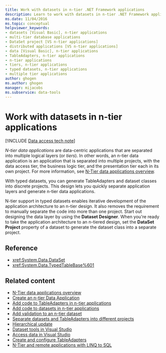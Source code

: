 ```yaml
---
title: Work with datasets in n-tier .NET Framework applications
description: Learn to work with datasets in n-tier .NET Framework applications in Visual Studio. N-tier data applications are data-centric apps that are separated into multiple logical layers (or tiers).
ms.date: 11/04/2016
ms.topic: conceptual
helpviewer_keywords:
- datasets [Visual Basic], n-tier applications
- multi-tier database applications
- DataSet project [VS n-tier applications]
- distributed applications [VS n-tier applications]
- data [Visual Basic], n-tier applications
- TableAdapters, n-tier applications
- n-tier applications
- tiers, n-tier applications
- typed datasets, n-tier applications
- multiple tier applications
author: ghogen
ms.author: ghogen
manager: mijacobs
ms.subservice: data-tools
---
```


# Work with datasets in n-tier applications

[!INCLUDE [Data access tech note](./includes/data-technology-note.md)]

*N-tier data applications* are data-centric applications that are separated into multiple logical layers (or *tiers*). In other words, an n-tier data application is an application that is separated into multiple projects, with the data access tier, the business logic tier, and the presentation tier each in its own project. For more information, see [N-Tier data applications overview](../data-tools/n-tier-data-applications-overview.md).

With typed datasets, you can generate TableAdapters and dataset classes into discrete projects. This design lets you quickly separate application layers and generate n-tier data applications.

N-tier support in typed datasets enables iterative development of the application architecture to an n-tier design. It also removes the requirement to manually separate the code into more than one project. Start out designing the data layer by using the **Dataset Designer**. When you're ready to take the application architecture to an n-tiered design, set the **DataSet Project** property of a dataset to generate the dataset class into a separate project.

## Reference

- <xref:System.Data.DataSet>
- <xref:System.Data.TypedTableBase%601>

## Related content

- [N-Tier data applications overview](../data-tools/n-tier-data-applications-overview.md)
- [Create an n-tier Data Application](../data-tools/walkthrough-creating-an-n-tier-data-application.md)
- [Add code to TableAdapters in n-tier applications](/previous-versions/visualstudio/visual-studio-2017/data-tools/add-code-to-tableadapters-in-n-tier-applications)
- [Add code to datasets in n-tier applications](/previous-versions/visualstudio/visual-studio-2017/data-tools/add-code-to-datasets-in-n-tier-applications)
- [Add validation to an n-tier dataset](/previous-versions/visualstudio/visual-studio-2017/data-tools/add-validation-to-an-n-tier-dataset)
- [Separate datasets and TableAdapters into different projects](/previous-versions/visualstudio/visual-studio-2017/data-tools/separate-datasets-and-tableadapters-into-different-projects)
- [Hierarchical update](../data-tools/hierarchical-update.md)
- [Dataset tools in Visual Studio](../data-tools/dataset-tools-in-visual-studio.md)
- [Access data in Visual Studio](../data-tools/accessing-data-in-visual-studio.md)
- [Create and configure TableAdapters](../data-tools/create-and-configure-tableadapters.md)
- [N-Tier and remote applications with LINQ to SQL](/dotnet/framework/data/adonet/sql/linq/n-tier-and-remote-applications-with-linq-to-sql)
